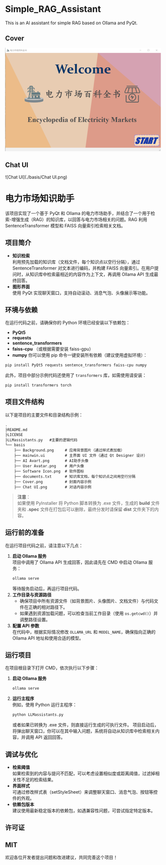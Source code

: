 # Simple_RAG_Assistant
This is an AI assistant for simple RAG based on Ollama and PyQt. 
## Cover
![Cover](./basis/Cover.png)
## Chat UI
![Chat UI](./basis/Chat UI.png)
# 电力市场知识助手
该项目实现了一个基于 PyQt 和 Ollama 的电力市场助手，并结合了一个用于检索-增强生成（RAG）的知识库，以回答与电力市场相关的问题。RAG 利用 SentenceTransformer 模型和 FAISS 向量索引检索相关文档。
## 项目简介
- **知识检索**  
  利用预先加载的知识库（文档文件，每个知识点以空行分隔），通过 SentenceTransformer 对文本进行编码，并构建 FAISS 向量索引。在用户提问时，从知识库中检索最相近的内容作为上下文，再调用 Ollama API 生成最终回答。
- **图形界面**  
  使用 PyQt 实现聊天窗口，支持自动滚动、消息气泡、头像展示等功能。
## 环境与依赖
在运行代码之前，请确保你的 Python 环境已经安装以下依赖包：
- **PyQt5**
- **requests**
- **sentence_transformers**
- **faiss-cpu** （或根据需要安装 faiss-gpu）
- **numpy**
你可以使用 pip 命令一键安装所有依赖（建议使用虚拟环境）：
```bash
pip install PyQt5 requests sentence_transformers faiss-cpu numpy
```
此外，项目中部分示例代码还使用了 `transformers` 库，如需使用请安装：
```bash
pip install transformers torch
```
## 项目文件结构
以下是项目的主要文件和目录结构示例：
```
.
├README.md
├LICENSE
├LLMassistants.py   #主要的逻辑代码
└── basis
    ├── Background.png     # 应用背景图片（通过样式表加载）
    ├── mainwin.ui         # 主界面 UI 文件（通过 Qt Designer 设计）
    ├── AI Avart.png       # AI助手头像
    ├── User Avatar.png    # 用户头像
    ├── Software Icon.png  # 软件图标
    ├── documents.txt      # 知识库文档，每个知识点之间用空行分隔
    ├── Cover.png          # 封面内容示例
    ├── Chat UI.png        # 对话内容示例
```

> **注意**：  
> 如果使用 PyInstaller 将 Python 脚本转换为 .exe 文件，生成的 **build** 文件夹和 **.spec** 文件在打包后可以删除，最终分发时请保留 **dist** 文件夹下的内容。

## 运行前的准备
在运行项目代码之前，请注意以下几点：
1. **启动 Ollama 服务**  
   项目中调用了 Ollama API 生成回答，因此请先在 CMD 中启动 Ollama 服务：
   ```bash
   ollama serve
   ```
   等待服务启动后，再运行项目代码。
2. **工作目录与资源路径**  
   - 确保项目中所有资源文件（如背景图片、头像图片、文档文件）与代码文件在正确的相对路径下。  
   - 如果遇到资源加载问题，可以检查当前工作目录（使用 `os.getcwd()`）并调整路径设置。
3. **配置 API 参数**  
   在代码中，根据实际情况修改 `OLLAMA_URL` 和 `MODEL_NAME`，确保指向正确的 Ollama API 地址和使用合适的模型。
## 运行项目
在项目根目录下打开 CMD，依次执行以下步骤：
1. **启动 Ollama 服务**  
   ```bash
   ollama serve
   ```
2. **运行主程序**  
   例如，使用 Python 运行主程序：
   ```bash
   python LLMassistants.py
   ```
   或者如果已转换为 .exe 文件，则直接运行生成的可执行文件。
项目启动后，将弹出聊天窗口，你可以在其中输入问题，系统将自动从知识库中检索相关内容，并调用 API 返回回答。
## 调试与优化
- **检索阈值**  
  如果检索到的内容与提问不匹配，可以考虑设置相似度或距离阈值，过滤掉相关性不足的检索结果。
- **界面样式**  
  可通过修改样式表（setStyleSheet）来调整聊天窗口、消息气泡、按钮等控件的外观。
- **依赖包版本**  
  建议使用最新稳定版本的依赖包，如遇兼容性问题，可尝试指定特定版本。
## 许可证
MIT
---
欢迎各位开发者提出问题和改进建议，共同完善这个项目！
